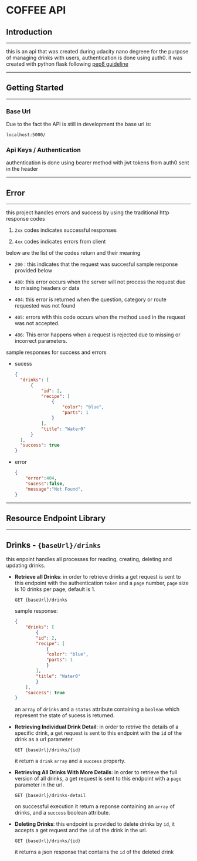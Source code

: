 # **COFFEE API**

## **Introduction**
---

this is an api that was created during udacity nano degreee for the purpose of managing drinks with users, authentication is done using auth0. it was created with python flask following [pep8 guideline](https://peps.python.org/pep-0008/) 

---
## **Getting Started**
---

### **Base Url**

Due to the fact the API is still in development the base url is:
```bash
localhost:5000/
```

### **Api Keys / Authentication**

authentication is done using bearer method with jwt tokens from auth0 sent in the header 

---
## **Error**
---

this project handles errors and success by using the traditional http response codes

1.   ```2xx``` codes indicates successful responses

2. ```4xx``` codes indicates errors from client

below are the list of the codes return and their meaning

- ```200``` : this indicates that the request was succesful sample response provided below


- ```400```: this error occurs when the server will not process the request due to missing headers or data 

    

- ```404```: this error is returned when the question, category or route requested was not found

- ```405```: errors with this code occurs when the method used in the request was not accepted.

- ```406```: This error happens when a request is rejected due to missing or incorrect parameters.


 sample responses for success and errors

- sucess 
    ```json
    {
      "drinks": [
          {
              "id": 2,
              "recipe": [
                  {
                      "color": "blue",
                      "parts": 1
                  }
              ],
              "title": "Water0"
          }
      ],
      "success": true
    }
    ```

- error
    ```json
    {
        "error":404,
        "sucess":false,
        "message":"Not Found",
    }
    ```

---
## **Resource Endpoint Library**
---

## Drinks - ```{baseUrl}/drinks```

this enpoint handles all processes for reading, creating, deleting and updating drinks.

- **Retrieve all Drinks**: in order to retrieve drinks a get request is sent to this endpoint with the authentication ```token``` and a ```page``` number, ```page``` size is 10 drinks per page, default is 1.

    ```
    GET {baseUrl}/drinks
    ```

    sample response:

    ```json
    {
        "drinks": [
            {
            "id": 2,
            "recipe": [
                {
                "color": "blue",
                "parts": 1
                }
            ],
            "title": "Water0"
            }
        ],
        "success": true
    }
    ```

    an ```array``` of ```drinks``` and a ```status``` attribute containing a ```boolean``` which represent the state of sucess is returned. 


- **Retrieving Individual Drink Detail**: in order to retrive the details of a specific drink, a get request is sent to this endpoint with the ```id``` of the drink as a url parameter

    ```
    GET {baseUrl}/drinks/{id}
    ```

    it return a ```drink``` ```array``` and a ```success``` property.


- **Retrieving All Drinks With More Details**: in order to retrieve the full version of all drinks, a get request is sent to this endpoint with a ```page``` parameter in the url.

    ```
    GET {baseUrl}/drinks-detail
    ```

    on successful execution it return a reponse containing an ```array``` of drinks, and a ```success``` boolean attribute.


- **Deleting Drinks**: this endpoint is provided to delete drinks by ```id```, it accepts a get request and the ```id``` of the drink in the url.

    ```
    GET {baseUrl}/drinks/{id} 
    ```

    it returns a json response that contains the ```id``` of the deleted drink


